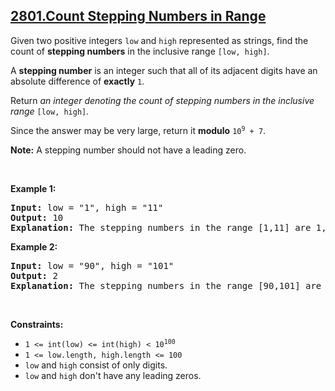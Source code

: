 ## [2801.Count Stepping Numbers in Range](https://leetcode.com/problems/count-stepping-numbers-in-range/)
<p>Given two positive integers <code>low</code> and <code>high</code> represented as strings, find the count of <strong>stepping numbers</strong> in the inclusive range <code>[low, high]</code>.</p>

<p>A <strong>stepping number</strong> is an integer such that all of its adjacent digits have an absolute difference of <strong>exactly</strong> <code>1</code>.</p>

<p>Return <em>an integer denoting the count of stepping numbers in the inclusive range</em> <code>[low, high]</code><em>. </em></p>

<p>Since the answer may be very large, return it <strong>modulo</strong> <code>10<sup>9</sup> + 7</code>.</p>

<p><strong>Note:</strong> A stepping number should not have a leading zero.</p>

<p>&nbsp;</p>
<p><strong class="example">Example 1:</strong></p>

<pre>
<strong>Input:</strong> low = &quot;1&quot;, high = &quot;11&quot;
<strong>Output:</strong> 10
<strong>Explanation: </strong>The stepping numbers in the range [1,11] are 1, 2, 3, 4, 5, 6, 7, 8, 9 and 10. There are a total of 10 stepping numbers in the range. Hence, the output is 10.</pre>

<p><strong class="example">Example 2:</strong></p>

<pre>
<strong>Input:</strong> low = &quot;90&quot;, high = &quot;101&quot;
<strong>Output:</strong> 2
<strong>Explanation: </strong>The stepping numbers in the range [90,101] are 98 and 101. There are a total of 2 stepping numbers in the range. Hence, the output is 2. </pre>

<p>&nbsp;</p>
<p><strong>Constraints:</strong></p>

<ul>
	<li><code>1 &lt;= int(low) &lt;= int(high) &lt; 10<sup>100</sup></code></li>
	<li><code>1 &lt;= low.length, high.length &lt;= 100</code></li>
	<li><code>low</code> and <code>high</code> consist of only digits.</li>
	<li><code>low</code> and <code>high</code> don&#39;t have any leading zeros.</li>
</ul>
